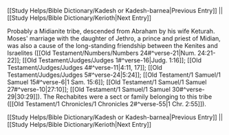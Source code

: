 [[Study Helps/Bible Dictionary/Kadesh or Kadesh-barnea|Previous Entry]]  ||  [[Study Helps/Bible Dictionary/Kerioth|Next Entry]]

 Probably a Midianite tribe, descended from Abraham by his wife Keturah. Moses' marriage with the daughter of Jethro, a prince and priest of Midian, was also a cause of the long-standing friendship between the Kenites and Israelites ([[Old Testament/Numbers/Numbers 24#^verse-21|Num. 24:21-22]]; [[Old Testament/Judges/Judges 1#^verse-16|Judg. 1:16]]; [[Old Testament/Judges/Judges 4#^verse-11|4:11, 17]]; [[Old Testament/Judges/Judges 5#^verse-24|5:24]]; [[Old Testament/1 Samuel/1 Samuel 15#^verse-6|1 Sam. 15:6]]; [[Old Testament/1 Samuel/1 Samuel 27#^verse-10|27:10]]; [[Old Testament/1 Samuel/1 Samuel 30#^verse-29|30:29]]). The Rechabites were a sect or family belonging to this tribe ([[Old Testament/1 Chronicles/1 Chronicles 2#^verse-55|1 Chr. 2:55]]).

[[Study Helps/Bible Dictionary/Kadesh or Kadesh-barnea|Previous Entry]]  ||  [[Study Helps/Bible Dictionary/Kerioth|Next Entry]]